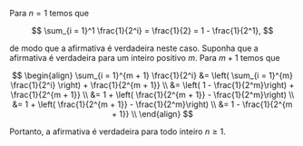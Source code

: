 Para $n = 1$ temos que

$$
\sum_{i = 1}^1 \frac{1}{2^i} = \frac{1}{2} = 1 - \frac{1}{2^1},
$$

de modo que a afirmativa é verdadeira neste caso. Suponha que a afirmativa é verdadeira para um inteiro positivo $m$. Para $m + 1$ temos que

$$
\begin{align}
	\sum_{i = 1}^{m + 1} \frac{1}{2^i} &= \left( \sum_{i = 1}^{m} \frac{1}{2^i} \right) + \frac{1}{2^{m + 1}} \\
	&= \left( 1 - \frac{1}{2^m}\right) + \frac{1}{2^{m + 1}} \\
	&= 1 + \left( \frac{1}{2^{m + 1}} - \frac{1}{2^m}\right)  \\
	&= 1 + \left( \frac{1}{2^{m + 1}} - \frac{1}{2^m}\right)  \\
	&= 1 - \frac{1}{2^{m + 1}} \\
\end{align}
$$

Portanto, a afirmativa é verdadeira para todo inteiro $n\geq 1$.
